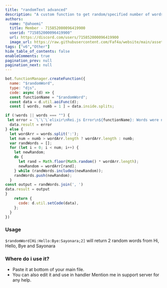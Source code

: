 ```yaml
---
title: "randomText advanced"
description: "A custom function to get random/specified number of words."
authors:
  name: "@ahoemi"
  title: Member - 715852000096419900
  userid: "715852000096419900"
  url: https://discord.com/users/715852000096419900
  image_url: https://raw.githubusercontent.com/Faf4a/website/main/assets/images/avatars/715852000096419900.png
tags: ["v6","Other"]
hide_table_of_contents: false
enableComments: true
pagination_prev: null
pagination_next: null
---
```


```js
bot.functionManager.createFunction({
  name: "$randomWord",
  type: "djs",
  code: async (d) => {
  const functionName = "$randomWord";
  const data = d.util.aoiFunc(d);
  const [ words, numb = 1 ] = data.inside.splits;

if (!words || words === "") {
 let error = `\`\`\`elixir\nRei.js Error\n${functionName}: Words were not provided!\`\`\``
  data.result = error
} else {
  let wordArr = words.split(':');
  let num = numb > wordArr.length ? wordArr.length : numb;
  var randWords = [];
  for (let i = 0; i < num; i++) {
    let newRandom;
    do {
      let rand = Math.floor(Math.random() * wordArr.length);
      newRandom = wordArr[rand];
    } while (randWords.includes(newRandom));
    randWords.push(newRandom);
  }
const output = randWords.join(', ')
data.result = output
}
    return {
      code: d.util.setCode(data),
    };
  }
})
```

### Usage

`$randomWord[Hi:Hello:Bye:Sayonara;2]`
will return 2 random words from Hi, Hello, Bye and Sayonara

### Where do i use it?

- Paste it at bottom of your main file.
- You can also edit it and use in handler
  Mention me in support server for any help.
